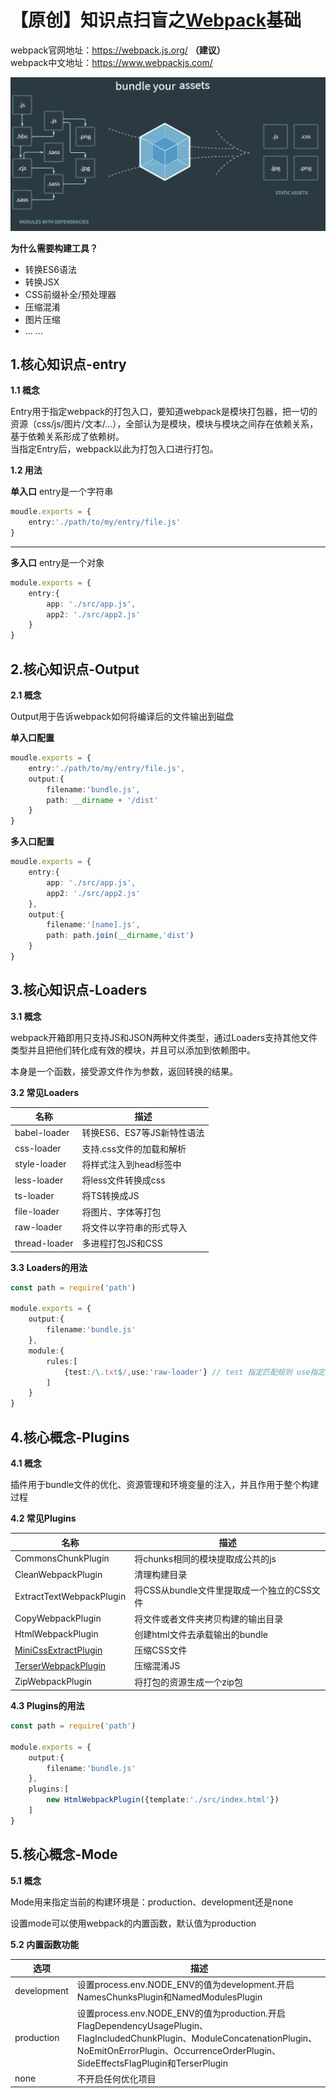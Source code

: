 # 【原创】知识点扫盲之[Webpack](https://webpack.js.org/)基础

webpack官网地址：https://webpack.js.org/ **（建议）** \
webpack中文地址：https://www.webpackjs.com/ 

![webpack](/assets/images/webpack.png "webpack")

**为什么需要构建工具？**
- 转换ES6语法
- 转换JSX
- CSS前缀补全/预处理器
- 压缩混淆
- 图片压缩
- ... ... 


## 1.核心知识点-entry

**1.1 概念** 

Entry用于指定webpack的打包入口，要知道webpack是模块打包器，把一切的资源（css/js/图片/文本/...），全部认为是模块，模块与模块之间存在依赖关系，基于依赖关系形成了依赖树。\
当指定Entry后，webpack以此为打包入口进行打包。

**1.2 用法** 

**单入口** entry是一个字符串

```TypeScript
moudle.exports = {
    entry:'./path/to/my/entry/file.js'
}
```
******

**多入口** entry是一个对象

```TypeScript
module.exports = {
    entry:{
        app: './src/app.js',
        app2: './src/app2.js'
    }
}
```

## 2.核心知识点-Output

**2.1 概念**

Output用于告诉webpack如何将编译后的文件输出到磁盘

**单入口配置**
```TypeScript
moudle.exports = {
    entry:'./path/to/my/entry/file.js',
    output:{
        filename:'bundle.js',
        path: __dirname + '/dist'
    }   
}
```

**多入口配置**
```TypeScript
moudle.exports = {
    entry:{
        app: './src/app.js',
        app2: './src/app2.js'
    },
    output:{
        filename:'[name].js',
        path: path.join(__dirname,'dist')
    }   
}
```

## 3.核心知识点-Loaders

**3.1 概念**

webpack开箱即用只支持JS和JSON两种文件类型，通过Loaders支持其他文件类型并且把他们转化成有效的模块，并且可以添加到依赖图中。

本身是一个函数，接受源文件作为参数，返回转换的结果。

**3.2 常见Loaders**

| 名称 | 描述 |
| ----- | ----- |
| babel-loader | 转换ES6、ES7等JS新特性语法 |
| css-loader | 支持.css文件的加载和解析 |
| style-loader | 将样式注入到head标签中 |
| less-loader | 将less文件转换成css |
| ts-loader | 将TS转换成JS |
| file-loader | 将图片、字体等打包 |
| raw-loader | 将文件以字符串的形式导入 | 
| thread-loader | 多进程打包JS和CSS |

**3.3 Loaders的用法**

```typescript
const path = require('path')

module.exports = {
    output:{
        filename:'bundle.js'
    },
    module:{
        rules:[
            {test:/\.txt$/,use:'raw-loader'} // test 指定匹配规则 use指定使用的loader名称 
        ]   
    }   
}
```

## 4.核心概念-Plugins

**4.1 概念**

插件用于bundle文件的优化、资源管理和环境变量的注入，并且作用于整个构建过程

**4.2 常见Plugins**

| 名称 | 描述 |
| ----- | ----- |
| CommonsChunkPlugin | 将chunks相同的模块提取成公共的js |
| CleanWebpackPlugin | 清理构建目录 |
| ExtractTextWebpackPlugin | 将CSS从bundle文件里提取成一个独立的CSS文件 |
| CopyWebpackPlugin | 将文件或者文件夹拷贝构建的输出目录 |
| HtmlWebpackPlugin | 创建html文件去承载输出的bundle |
| [MiniCssExtractPlugin](https://github.com/webpack-contrib/mini-css-extract-plugin) | 压缩CSS文件 |
| [TerserWebpackPlugin](https://github.com/webpack-contrib/terser-webpack-plugin) | 压缩混淆JS |
| ZipWebpackPlugin | 将打包的资源生成一个zip包 |

**4.3 Plugins的用法**

```typescript
const path = require('path')

module.exports = {
    output:{
        filename:'bundle.js'
    },
    plugins:[
        new HtmlWebpackPlugin({template:'./src/index.html'})
    ]   
}
```
## 5.核心概念-Mode

**5.1 概念**

Mode用来指定当前的构建环境是：production、development还是none

设置mode可以使用webpack的内置函数，默认值为production

**5.2 内置函数功能**

| 选项 | 描述 |
| ----- | ----- |
| development | 设置process.env.NODE_ENV的值为development.开启NamesChunksPlugin和NamedModulesPlugin |
| production | 设置process.env.NODE_ENV的值为production.开启FlagDependencyUsagePlugin、FlagIncludedChunkPlugin、ModuleConcatenationPlugin、NoEmitOnErrorPlugin、OccurrenceOrderPlugin、SideEffectsFlagPlugin和TerserPlugin |
| none | 不开启任何优化项目 |
